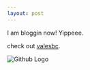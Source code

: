 ```yaml
---
layout: post
---
```


I am bloggin now! Yippeee.

check out [valesbc](valesbc.github.io).

![Github Logo](https://www.flickr.com/photos/irisheyes/8420312876/sizes/o/)


